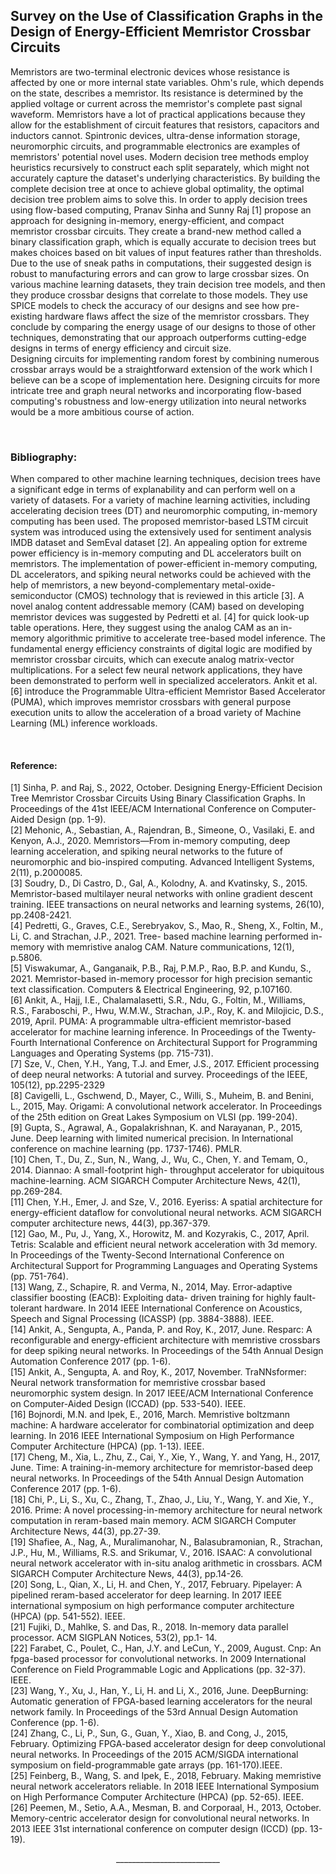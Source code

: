 <html>
  <body>
    <h2>Survey on the Use of Classification Graphs in the Design of Energy-Efficient Memristor Crossbar Circuits</h2>
    <p>Memristors are two-terminal electronic devices whose resistance is affected by one or more internal state variables. Ohm's rule, which depends on the state, describes a memristor. Its resistance is determined by the applied voltage or current across the memristor's complete past signal waveform. Memristors have a lot of practical applications because they allow for the establishment of circuit features that resistors, capacitors and inductors cannot. Spintronic devices, ultra-dense information storage, neuromorphic circuits, and programmable electronics are examples of memristors' potential novel uses. Modern decision tree methods employ heuristics recursively to construct each split separately, which might not accurately capture the dataset's underlying characteristics. By building the complete decision tree at once to achieve global optimality, the optimal decision tree problem aims to solve this. In order to apply decision trees using flow-based computing, Pranav Sinha and Sunny Raj [1] propose an approach for designing in-memory, energy-efficient, and compact memristor crossbar circuits. They create a brand-new method called a binary classification graph, which is equally accurate to decision trees but makes choices based on bit values of input features rather than thresholds. Due to the use of sneak paths in computations, their suggested design is robust to manufacturing errors and can grow to large crossbar sizes. On various machine learning datasets, they train decision tree models, and then they produce crossbar designs that correlate to those models. They use SPICE models to check the accuracy of our designs and see how pre-existing hardware flaws affect the size of the memristor crossbars. They conclude by comparing the energy usage of our designs to those of other techniques, demonstrating that our approach outperforms cutting-edge designs in terms of energy efficiency and circuit size.<br>
      Designing circuits for implementing random forest by combining numerous crossbar arrays would be a straightforward extension of the work which I believe can be a scope of implementation here. Designing circuits for more intricate tree and graph neural networks and incorporating flow-based computing's robustness and low-energy utilization into neural networks would be a more ambitious course of action.</p><br>
      <h3>Bibliography:</h3>
      <p>When compared to other machine learning techniques, decision trees have a significant edge in terms of explanability and can perform well on a variety of datasets. For a variety of machine learning activities, including accelerating decision trees (DT) and neuromorphic computing, in-memory computing has been used. The proposed memristor-based LSTM circuit system was introduced using the extensively used for sentiment analysis IMDB dataset and SemEval dataset [2]. An appealing option for extreme power efficiency is in-memory computing and DL accelerators built on memristors. The implementation of power-efficient in-memory computing, DL accelerators, and spiking neural networks could be achieved with the help of memristors, a new beyond-complementary metal-oxide-semiconductor (CMOS) technology that is reviewed in this article [3]. A novel analog content addressable memory (CAM) based on developing memristor devices was suggested by Pedretti et al. [4] for quick look-up table operations. Here, they suggest using the analog CAM as an in-memory algorithmic primitive to accelerate tree-based model inference. The fundamental energy efficiency constraints of digital logic are modified by memristor crossbar circuits, which can execute analog matrix-vector multiplications. For a select few neural network applications, they have been demonstrated to perform well in specialized accelerators. Ankit et al. [6] introduce the Programmable Ultra-efficient Memristor Based Accelerator (PUMA), which improves memristor crossbars with general purpose execution units to allow the acceleration of a broad variety of Machine Learning (ML) inference workloads.</p><br>
      <h4>Reference:</h4>
      [1] Sinha, P. and Raj, S., 2022, October. Designing Energy-Efficient Decision Tree Memristor Crossbar Circuits Using Binary Classification Graphs. In Proceedings of the 41st IEEE/ACM International Conference on Computer-Aided Design (pp. 1-9).<br>
      [2] Mehonic, A., Sebastian, A., Rajendran, B., Simeone, O., Vasilaki, E. and Kenyon, A.J., 2020. Memristors—From
      in-memory computing, deep learning acceleration, and spiking neural networks to the future of neuromorphic and
      bio-inspired computing. Advanced Intelligent Systems, 2(11), p.2000085.<br>
      [3] Soudry, D., Di Castro, D., Gal, A., Kolodny, A. and Kvatinsky, S., 2015. Memristor-based multilayer neural
      networks with online gradient descent training. IEEE transactions on neural networks and learning systems, 26(10),
      pp.2408-2421.<br>
      [4] Pedretti, G., Graves, C.E., Serebryakov, S., Mao, R., Sheng, X., Foltin, M., Li, C. and Strachan, J.P., 2021. Tree-
      based machine learning performed in-memory with memristive analog CAM. Nature communications, 12(1),
      p.5806.<br>
      [5] Viswakumar, A., Ganganaik, P.B., Raj, P.M.P., Rao, B.P. and Kundu, S., 2021. Memristor-based in-memory
      processor for high precision semantic text classification. Computers & Electrical Engineering, 92, p.107160.<br>
      [6] Ankit, A., Hajj, I.E., Chalamalasetti, S.R., Ndu, G., Foltin, M., Williams, R.S., Faraboschi, P., Hwu, W.M.W.,
      Strachan, J.P., Roy, K. and Milojicic, D.S., 2019, April. PUMA: A programmable ultra-efficient memristor-based
      accelerator for machine learning inference. In Proceedings of the Twenty-Fourth International Conference on
      Architectural Support for Programming Languages and Operating Systems (pp. 715-731).<br>
      [7] Sze, V., Chen, Y.H., Yang, T.J. and Emer, J.S., 2017. Efficient processing of deep neural networks: A tutorial and
      survey. Proceedings of the IEEE, 105(12), pp.2295-2329<br>
      [8] Cavigelli, L., Gschwend, D., Mayer, C., Willi, S., Muheim, B. and Benini, L., 2015, May. Origami: A convolutional
      network accelerator. In Proceedings of the 25th edition on Great Lakes Symposium on VLSI (pp. 199-204).<br>
      [9] Gupta, S., Agrawal, A., Gopalakrishnan, K. and Narayanan, P., 2015, June. Deep learning with limited numerical
      precision. In International conference on machine learning (pp. 1737-1746). PMLR.<br>
      [10] Chen, T., Du, Z., Sun, N., Wang, J., Wu, C., Chen, Y. and Temam, O., 2014. Diannao: A small-footprint high-
      throughput accelerator for ubiquitous machine-learning. ACM SIGARCH Computer Architecture News, 42(1),
      pp.269-284.<br>
      [11] Chen, Y.H., Emer, J. and Sze, V., 2016. Eyeriss: A spatial architecture for energy-efficient dataflow for
      convolutional neural networks. ACM SIGARCH computer architecture news, 44(3), pp.367-379.<br>
      [12] Gao, M., Pu, J., Yang, X., Horowitz, M. and Kozyrakis, C., 2017, April. Tetris: Scalable and efficient neural
      network acceleration with 3d memory. In Proceedings of the Twenty-Second International Conference on
      Architectural Support for Programming Languages and Operating Systems (pp. 751-764).<br>
      [13] Wang, Z., Schapire, R. and Verma, N., 2014, May. Error-adaptive classifier boosting (EACB): Exploiting data-
      driven training for highly fault-tolerant hardware. In 2014 IEEE International Conference on Acoustics, Speech and
      Signal Processing (ICASSP) (pp. 3884-3888). IEEE.<br>
      [14] Ankit, A., Sengupta, A., Panda, P. and Roy, K., 2017, June. Resparc: A reconfigurable and energy-efficient
      architecture with memristive crossbars for deep spiking neural networks. In Proceedings of the 54th Annual Design
      Automation Conference 2017 (pp. 1-6).<br>
      [15] Ankit, A., Sengupta, A. and Roy, K., 2017, November. TraNNsformer: Neural network transformation for
      memristive crossbar based neuromorphic system design. In 2017 IEEE/ACM International Conference on
      Computer-Aided Design (ICCAD) (pp. 533-540). IEEE.<br>
      [16] Bojnordi, M.N. and Ipek, E., 2016, March. Memristive boltzmann machine: A hardware accelerator for
      combinatorial optimization and deep learning. In 2016 IEEE International Symposium on High Performance
      Computer Architecture (HPCA) (pp. 1-13). IEEE.<br>
      [17] Cheng, M., Xia, L., Zhu, Z., Cai, Y., Xie, Y., Wang, Y. and Yang, H., 2017, June. Time: A training-in-memory
      architecture for memristor-based deep neural networks. In Proceedings of the 54th Annual Design Automation
      Conference 2017 (pp. 1-6).<br>
      [18] Chi, P., Li, S., Xu, C., Zhang, T., Zhao, J., Liu, Y., Wang, Y. and Xie, Y., 2016. Prime: A novel processing-in-memory
      architecture for neural network computation in reram-based main memory. ACM SIGARCH Computer Architecture
      News, 44(3), pp.27-39.<br>
      [19] Shafiee, A., Nag, A., Muralimanohar, N., Balasubramonian, R., Strachan, J.P., Hu, M., Williams, R.S. and Srikumar, V., 2016. ISAAC: A convolutional neural network accelerator with in-situ analog arithmetic in crossbars. ACM SIGARCH Computer Architecture News, 44(3), pp.14-26.<br>
      [20] Song, L., Qian, X., Li, H. and Chen, Y., 2017, February. Pipelayer: A pipelined reram-based accelerator for deep learning. In 2017 IEEE international symposium on high performance computer architecture (HPCA) (pp. 541-552). IEEE.<br>
      [21] Fujiki, D., Mahlke, S. and Das, R., 2018. In-memory data parallel processor. ACM SIGPLAN Notices, 53(2), pp.1- 14.<br>
      [22] Farabet, C., Poulet, C., Han, J.Y. and LeCun, Y., 2009, August. Cnp: An fpga-based processor for convolutional networks. In 2009 International Conference on Field Programmable Logic and Applications (pp. 32-37). IEEE.<br>
      [23] Wang, Y., Xu, J., Han, Y., Li, H. and Li, X., 2016, June. DeepBurning: Automatic generation of FPGA-based learning accelerators for the neural network family. In Proceedings of the 53rd Annual Design Automation Conference (pp. 1-6).<br>
      [24] Zhang, C., Li, P., Sun, G., Guan, Y., Xiao, B. and Cong, J., 2015, February. Optimizing FPGA-based accelerator design for deep convolutional neural networks. In Proceedings of the 2015 ACM/SIGDA international symposium on field-programmable gate arrays (pp. 161-170).IEEE.<br>
      [25] Feinberg, B., Wang, S. and Ipek, E., 2018, February. Making memristive neural network accelerators reliable.
      In 2018 IEEE International Symposium on High Performance Computer Architecture (HPCA) (pp. 52-65). IEEE.<br>
      [26] Peemen, M., Setio, A.A., Mesman, B. and Corporaal, H., 2013, October. Memory-centric accelerator design for
      convolutional neural networks. In 2013 IEEE 31st international conference on computer design (ICCD) (pp. 13-19).<br>
      <p align="center">__________________________</p>
  </body>
</html>
